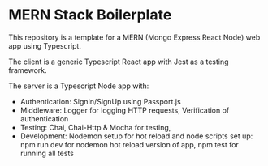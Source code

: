 # MERN Stack Boilerplate

This repository is a template for a MERN (Mongo Express React Node) web app using Typescript.

The client is a generic Typescript React app with Jest as a testing framework. 

The server is a Typescript Node app with:
- Authentication: SignIn/SignUp using Passport.js
- Middleware: Logger for logging HTTP requests, Verification of authentication
- Testing: Chai, Chai-Http & Mocha for testing,
- Development: Nodemon setup for hot reload and node scripts set up: npm run dev for nodemon hot reload version of app, npm test for running all tests



